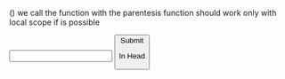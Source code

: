 () we call the function with the parentesis
function should work only with local scope if is possible

<label for="name">
<input name= "name" type="text"/>
<button type="submit">Submit 
<!--when you submit button is creating in the browser a request, we are gonna learn not to, and use the specific data for us -->

In Head <script defer src= javascript.js> DEFER means to execute the JS after reading all html!
queryselector is a option of the document you can assign to a spesific part of the html doc

const form = document.queryselector <!-- query selector is giving you an information that has to saved in a variable in this case form, the word document is the html document-->

const form = document.queryselector('[data-js="first-form"]')<!-- inside [square brakets] is the exact name of the element you wanna select wiht the queryselector!! THE NAME IS IN HTML -->

form.addEventlistener('submit', (event) =>{
event.preventDefault()
console.log('submit event fired: ', event)
}); <!-- to add an eventlistener you always need an document.queryselector that tells you where you wanna have the eventlistener done-->
event.target.elements is givin us the opportunity to select the data we want in the form exemple submiton
event.target.document === form.document

<!-- the (event) you need it if you wanna see the result of your eventlistener, in this case the data of your submit button!! if you leave it empty nothing in console.log is shown-->

const newcard = document.createElement('section')<!--HTML section>
cardcontainer.append(newcard) <!-- first create the element then appending it in the DOM>
cosnt cardtext = textInput.value
newcard.textcontent = cardtext (which is the value)
newcard.innerHTML =

<div class="product__body"> <!-- Copy Paste from HTML and add the ${variable}-->
<div class="product__text-container">
<h2 class="product__name">${name}</h2>
      <ul class="product__categories">
        <li class="product__category">${category1}</li>
<li class="product__category">${category2}</li>
        <li class="product__category">${category3}</li>
</ul>
<p class="product__description"> ${description} </p>
    </div>
    <div class="product__image-container">
      <img
        class="product__image"
        src=${imageSrc}
alt=""/>
</div>

newcard.classlist.add('card')

name.toUpperCase() <!-- name is a string from a variable but it could work also with 'hello', as long is a string>
.touppercase() is a method which means is a function that JS provide
function is something we writing

arrays are order!
bla = [1,2,3]
bla.push(4) <!-- i put the number 4 at the last position in the array>
bla.pop()<!-- i delete the last number in the array () parentesis immer empty>

object {
name: 'martin',
occupation: 'developer',
}
object do not have an order, to point a specific element:

object['name'] <!-- Martin-->
object.name <!--Martin-->
object.name = 'jan' <!--Now the name is jan>
object.number = 4 <!--now the object has a number 4 {number: 4,}>
delete object.name <!-- Martin is now gone>

const people = [
{
name: "john",
age:23,
car: [bmw,mercedes,..],
},
{
name:"alex",
age:34,
},
];

people[0].name <!--John>
people[1].dog = 'rufus' <!-- the second object has dog rufus>
people.car.push('VW') <!-- Now car array has VW inside>

LOOPS:

while loop: the condition has to be inside of the block

let number = 5;
while (number > 0){
number -= 1;
};

for loop:

for (let count = 0; count < 5; count +=1){
conosle.log (Hello);
}
result: 5 x Hello

count = 0 <!--before looping start is the declaratin>
count < 5 <!--Condition is the count < 5 ? true fals or if statement -->
count +=1 <!--What we wanna do everytime at the end of the loop>

for-of: Loop for Array
const fruits = ['apple', 'mango','pomegranate','nut']
for every(const fruit of fruits){
console.log(fruit)
}
fruit is a variable is creating every time the loop is running
the variable fruit is exsiting only inside the loop!!!!

for-in: loop for Object
const pet = {
name: 'adf';
species: 'af';
}
for(const key in pet){
const value = pet[key];
console.log(${key} is ${value}) <!--so you see the kye (name,species,etc) and value is the [kye]-->
}

forEach, map, filter <!-- only working for ARRAY>

array1.forEach <!-- alwasy first the name of the array.map or forEach or filter>
you cannot return from forEach

map changes every element in arrays and you must return.

filter is sorting the element in the array and return it!
always return true or false creates a new array

const uppercasegame2000 = games
.filter(game =>{
return game.year < 2000 <!-- you can do .map after the first interaction cause the result after a filter is a array>
})
.map(game =>{
retunr game.name.toUpperCase()
})

type = module
import in js {autori} from './author.js'
import
